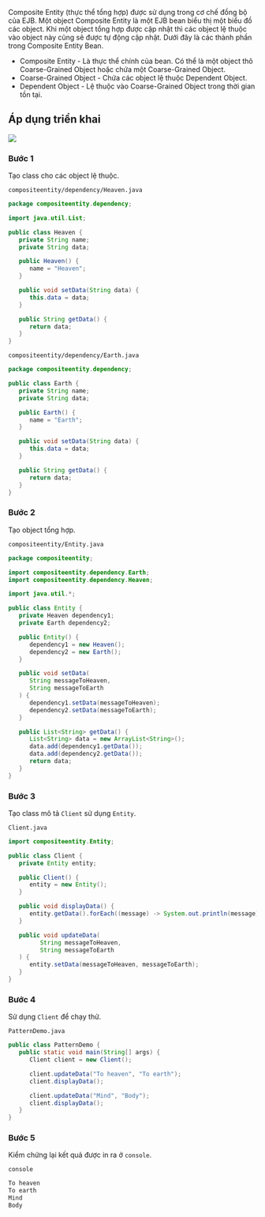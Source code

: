 Composite Entity (thực thể tổng hợp) được sử dụng trong cơ chế đồng bộ của EJB.
Một object Composite Entity là một EJB bean biểu thị một biểu đồ các object. Khi
một object tổng hợp được cập nhật thì các object lệ thuộc vào object này cũng sẽ
được tự động cập nhật. Dưới đây là các thành phần trong Composite Entity Bean.

- Composite Entity - Là thực thể chính của bean. Có thể là một object thô Coarse-Grained Object hoặc chứa một Coarse-Grained Object.
- Coarse-Grained Object - Chứa các object lệ thuộc Dependent Object.
- Dependent Object - Lệ thuộc vào Coarse-Grained Object trong thời gian tồn tại.

## Áp dụng triển khai

![](https://images.viblo.asia/77cf36c1-c536-4088-9c3d-c3850b33f68b.png)

### Bước 1

Tạo class cho các object lệ thuộc.

`compositeentity/dependency/Heaven.java`
```java
package compositeentity.dependency;

import java.util.List;

public class Heaven {
   private String name;
   private String data;

   public Heaven() {
      name = "Heaven";
   }

   public void setData(String data) {
      this.data = data;
   }

   public String getData() {
      return data;
   }
}
```

`compositeentity/dependency/Earth.java`
```java
package compositeentity.dependency;

public class Earth {
   private String name;
   private String data;

   public Earth() {
      name = "Earth";
   }

   public void setData(String data) {
      this.data = data;
   }

   public String getData() {
      return data;
   }
}
```

### Bước 2

Tạo object tổng hợp.

`compositeentity/Entity.java`
```java
package compositeentity;

import compositeentity.dependency.Earth;
import compositeentity.dependency.Heaven;

import java.util.*;

public class Entity {
   private Heaven dependency1;
   private Earth dependency2;

   public Entity() {
      dependency1 = new Heaven();
      dependency2 = new Earth();
   }

   public void setData(
      String messageToHeaven,
      String messageToEarth
   ) {
      dependency1.setData(messageToHeaven);
      dependency2.setData(messageToEarth);
   }

   public List<String> getData() {
      List<String> data = new ArrayList<String>();
      data.add(dependency1.getData());
      data.add(dependency2.getData());
      return data;
   }
}
```

### Bước 3

Tạo class mô tả `Client` sử dụng `Entity`.

`Client.java`
```java
import compositeentity.Entity;

public class Client {
   private Entity entity;

   public Client() {
      entity = new Entity();
   }

   public void displayData() {
      entity.getData().forEach((message) -> System.out.println(message));
   }

   public void updateData(
         String messageToHeaven,
         String messageToEarth
   ) {
      entity.setData(messageToHeaven, messageToEarth);
   }
}
```

### Bước 4

Sử dụng `Client` để chạy thử.

`PatternDemo.java`
```java
public class PatternDemo {
   public static void main(String[] args) {
      Client client = new Client();

      client.updateData("To heaven", "To earth");
      client.displayData();

      client.updateData("Mind", "Body");
      client.displayData();
   }
}
```

### Bước 5

Kiểm chứng lại kết quả được in ra ở `console`.

`console`
```java
To heaven
To earth
Mind
Body
```